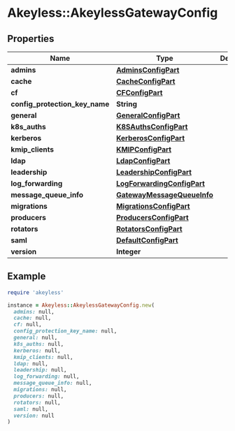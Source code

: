 # Akeyless::AkeylessGatewayConfig

## Properties

| Name | Type | Description | Notes |
| ---- | ---- | ----------- | ----- |
| **admins** | [**AdminsConfigPart**](AdminsConfigPart.md) |  | [optional] |
| **cache** | [**CacheConfigPart**](CacheConfigPart.md) |  | [optional] |
| **cf** | [**CFConfigPart**](CFConfigPart.md) |  | [optional] |
| **config_protection_key_name** | **String** |  | [optional] |
| **general** | [**GeneralConfigPart**](GeneralConfigPart.md) |  | [optional] |
| **k8s_auths** | [**K8SAuthsConfigPart**](K8SAuthsConfigPart.md) |  | [optional] |
| **kerberos** | [**KerberosConfigPart**](KerberosConfigPart.md) |  | [optional] |
| **kmip_clients** | [**KMIPConfigPart**](KMIPConfigPart.md) |  | [optional] |
| **ldap** | [**LdapConfigPart**](LdapConfigPart.md) |  | [optional] |
| **leadership** | [**LeadershipConfigPart**](LeadershipConfigPart.md) |  | [optional] |
| **log_forwarding** | [**LogForwardingConfigPart**](LogForwardingConfigPart.md) |  | [optional] |
| **message_queue_info** | [**GatewayMessageQueueInfo**](GatewayMessageQueueInfo.md) |  | [optional] |
| **migrations** | [**MigrationsConfigPart**](MigrationsConfigPart.md) |  | [optional] |
| **producers** | [**ProducersConfigPart**](ProducersConfigPart.md) |  | [optional] |
| **rotators** | [**RotatorsConfigPart**](RotatorsConfigPart.md) |  | [optional] |
| **saml** | [**DefaultConfigPart**](DefaultConfigPart.md) |  | [optional] |
| **version** | **Integer** |  | [optional] |

## Example

```ruby
require 'akeyless'

instance = Akeyless::AkeylessGatewayConfig.new(
  admins: null,
  cache: null,
  cf: null,
  config_protection_key_name: null,
  general: null,
  k8s_auths: null,
  kerberos: null,
  kmip_clients: null,
  ldap: null,
  leadership: null,
  log_forwarding: null,
  message_queue_info: null,
  migrations: null,
  producers: null,
  rotators: null,
  saml: null,
  version: null
)
```

